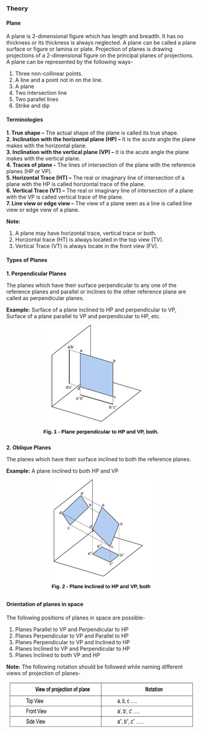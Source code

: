 ### Theory

#### Plane
A plane is 2-dimensional figure which has length and breadth. It has no thickness or its thickness is always neglected. A plane can be called a plane surface or figure or lamina or plate. Projection of planes is drawing projections of a 2-dimensional figure on the principal planes of projections. A plane can be represented by the following ways-

1. Three non-collinear points.
2. A line and a point not in on the line.
3. A plane
4. Two intersection line
5. Two parallel lines
6. Strike and dip

#### Terminologies

**1. True shape –** The actual shape of the plane is called its true shape.<br>
**2. Inclination with the horizontal plane (HP) –** It is the acute angle the plane makes with the horizontal plane.<br>
**3. Inclination with the vertical plane (VP) –** It is the acute angle the plane makes with the vertical plane.<br>
**4. Traces of plane -** The lines of intersection of the plane with the reference planes (HP or VP).<br>
**5. Horizontal Trace (HT) –** The real or imaginary line of intersection of a plane with the HP is called horizontal trace of the plane.<br>
**6. Vertical Trace (VT) –** The real or imaginary line of intersection of a plane with the VP is called vertical trace of the plane.<br>
**7. Line view or edge view –** The view of a plane seen as a line is called line view or edge view of a plane.

<b>Note:</b>
1. A plane may have horizontal trace, vertical trace or both.
2. Horizontal trace (HT) is always located in the top view (TV).
3. Vertical Trace (VT) is always locate in the front view (FV).

#### Types of Planes

<b> 1. Perpendicular Planes </b>

The planes which have their surface perpendicular to any one of the reference planes and parallel or inclines to the other reference plane are called as perpendicular planes.

**Example:** Surface of a plane inclined to HP and perpendicular to VP, Surface of a plane parallel to VP and perpendicular to HP, etc. <br>
<p align = "center">
  <img src="images/perpendicular-plane.svg" alt="Perpendicular Plane" height = 300px >
</p>

<b>2. Oblique Planes</b>

The planes which have their surface inclined to both the reference planes.

**Example:** A plane inclined to both HP and VP <br>
<p align = "center">
  <img src="images/oblique-plane.svg" alt="Oblique Plane" height = 300px>
</p>

#### Orientation of planes in space

The following positions of planes in space are possible-

1. Planes Parallel to VP and Perpendicular to HP
2. Planes Perpendicular to VP and Parallel to HP
3. Planes Perpendicular to VP and Inclined to HP
4. Planes Inclined to VP and Perpendicular to HP
5. Planes Inclined to both VP and HP

**Note:** The following notation should be followed while naming different views of projection of planes- <br><br>
<img src="images/table.svg" alt="Table" height = 120px>
